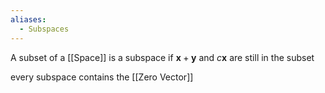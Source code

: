 ```yaml
---
aliases:
  - Subspaces
---
```

A subset of a [[Space]] is a subspace if $\mathbf{x} + \mathbf{y}$ and $c\mathbf{x}$ are still in the subset

every subspace contains the [[Zero Vector]]